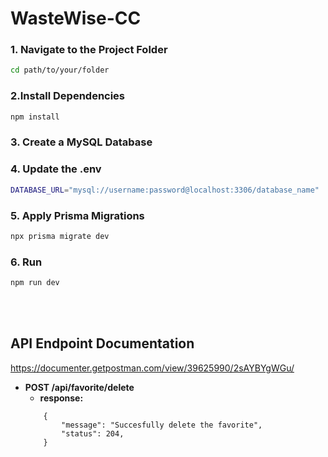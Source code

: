 # WasteWise-CC

### 1. Navigate to the Project Folder

```bash
cd path/to/your/folder
```

### 2.Install Dependencies

```bash
npm install
```

### 3. Create a MySQL Database

### 4. Update the .env

```bash
DATABASE_URL="mysql://username:password@localhost:3306/database_name"
```

### 5. Apply Prisma Migrations

```bash
npx prisma migrate dev
```

### 6. Run

```bash
npm run dev
```

<br><br>

## API Endpoint Documentation
https://documenter.getpostman.com/view/39625990/2sAYBYgWGu/



- **POST /api/favorite/delete**
  - **response:**
  ```json:output
      {
          "message": "Succesfully delete the favorite",
          "status": 204,
      }
  ```
